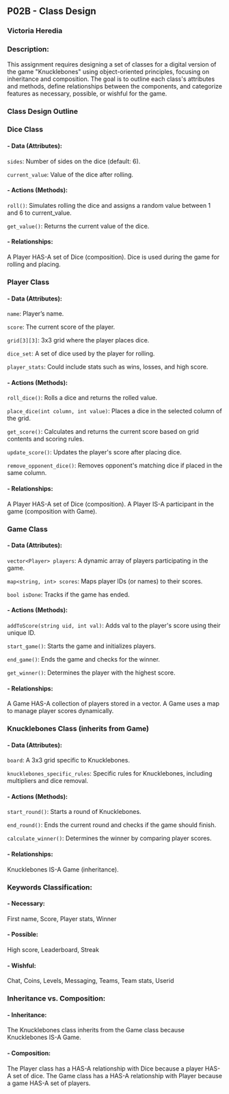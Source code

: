 ## P02B - Class Design 
### Victoria Heredia
### Description:

This assignment requires designing a set of classes for a digital version of the game "Knucklebones" using object-oriented principles, focusing on inheritance and composition. The goal is to outline each class's attributes and methods, define relationships between the components, and categorize features as necessary, possible, or wishful for the game.

### Class Design Outline

### Dice Class
#### - Data (Attributes):

`sides`: Number of sides on the dice (default: 6).

`current_value`: Value of the dice after rolling.

#### - Actions (Methods):

`roll()`: Simulates rolling the dice and assigns a random value between 1 and 6 to current_value.

`get_value()`: Returns the current value of the dice.

#### - Relationships:

A Player HAS-A set of Dice (composition).
Dice is used during the game for rolling and placing.

### Player Class
#### - Data (Attributes):

`name`: Player’s name.

`score`: The current score of the player.

`grid[3][3]`: 3x3 grid where the player places dice.

`dice_set`: A set of dice used by the player for rolling.

`player_stats`: Could include stats such as wins, losses, and high score.

#### - Actions (Methods):

`roll_dice()`: Rolls a dice and returns the rolled value.

`place_dice(int column, int value)`: Places a dice in the selected column of the grid.

`get_score()`: Calculates and returns the current score based on grid contents and scoring rules.

`update_score()`: Updates the player's score after placing dice.

`remove_opponent_dice()`: Removes opponent's matching dice if placed in the same column.

#### - Relationships:

A Player HAS-A set of Dice (composition).
A Player IS-A participant in the game (composition with Game).

### Game Class
#### - Data (Attributes):
`vector<Player> players`: A dynamic array of players participating in the game.

`map<string, int> scores`: Maps player IDs (or names) to their scores.

`bool isDone`: Tracks if the game has ended.

#### - Actions (Methods):

`addToScore(string uid, int val)`: Adds val to the player's score using their unique ID.

`start_game()`: Starts the game and initializes players.

`end_game()`: Ends the game and checks for the winner.

`get_winner()`: Determines the player with the highest score.

#### - Relationships:
A Game HAS-A collection of players stored in a vector<Player>.
A Game uses a map to manage player scores dynamically.

### Knucklebones Class (inherits from Game)
#### - Data (Attributes):
`board`: A 3x3 grid specific to Knucklebones.

`knucklebones_specific_rules`: Specific rules for Knucklebones, including multipliers and dice removal.

#### - Actions (Methods):
`start_round()`: Starts a round of Knucklebones.

`end_round()`: Ends the current round and checks if the game should finish.

`calculate_winner()`: Determines the winner by comparing player scores.

#### - Relationships:
Knucklebones IS-A Game (inheritance).

### Keywords Classification:
#### - Necessary:
First name, Score, Player stats, Winner

#### - Possible:
High score, Leaderboard, Streak

#### - Wishful: 
Chat, Coins, Levels, Messaging, Teams, Team stats, Userid

### Inheritance vs. Composition:
#### - Inheritance:
The Knucklebones class inherits from the Game class because Knucklebones IS-A Game.

#### - Composition:
The Player class has a HAS-A relationship with Dice because a player HAS-A set of dice.
The Game class has a HAS-A relationship with Player because a game HAS-A set of players.
